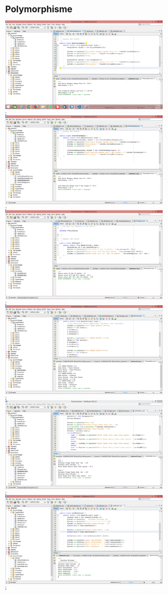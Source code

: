 # Polymorphisme
![alt text](https://github.com/lyrahrtn/Polymorphisme/blob/master/abstract.PNG);
![alt text](https://github.com/lyrahrtn/Polymorphisme/blob/master/interface.PNG);
![alt text](https://github.com/lyrahrtn/Polymorphisme/blob/master/overloading.PNG);
![alt text](https://github.com/lyrahrtn/Polymorphisme/blob/master/overriding.PNG);
![alt text](https://github.com/lyrahrtn/Polymorphisme/blob/master/ideal.PNG);
![alt text](https://github.com/lyrahrtn/Polymorphisme/blob/master/kalkulator.PNG);

